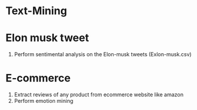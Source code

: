 # Text-Mining

# Elon musk tweet

1) Perform sentimental analysis on the Elon-musk tweets (Exlon-musk.csv)

# E-commerce

1) Extract reviews of any product from ecommerce website like amazon
2) Perform emotion mining
